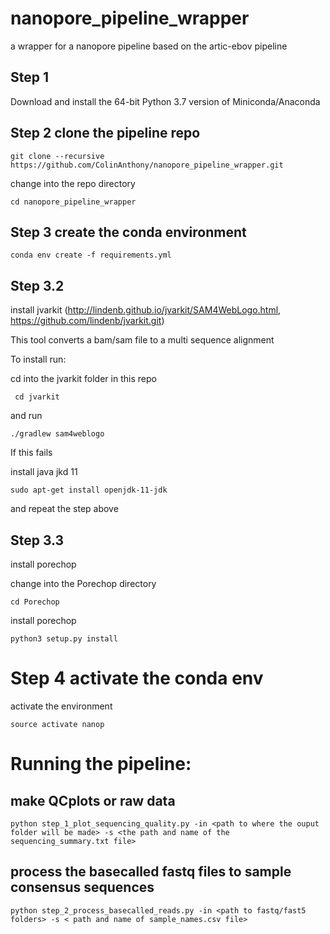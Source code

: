 # nanopore_pipeline_wrapper
a wrapper for a nanopore pipeline based on the artic-ebov pipeline

## Step 1
Download and install the 64-bit Python 3.7 version of Miniconda/Anaconda

## Step 2 clone the pipeline repo
`git clone --recursive https://github.com/ColinAnthony/nanopore_pipeline_wrapper.git`

 change into the repo directory
 
 `cd nanopore_pipeline_wrapper`

## Step 3 create the conda environment
`conda env create -f requirements.yml`

## Step 3.2
install jvarkit (http://lindenb.github.io/jvarkit/SAM4WebLogo.html, https://github.com/lindenb/jvarkit.git)

This tool converts a bam/sam file to a multi sequence alignment

To install run:

cd into the jvarkit folder in this repo

` cd jvarkit`

and run

`./gradlew sam4weblogo`

If this fails

install java jkd 11

`sudo apt-get install openjdk-11-jdk`

and repeat the step above

##  Step 3.3
install porechop 

change into the Porechop directory

`cd Porechop`

install porechop

`python3 setup.py install`


# Step 4 activate the conda env
activate the environment

`source activate nanop`

# Running the pipeline:

## make QCplots or raw data
`python step_1_plot_sequencing_quality.py -in <path to where the ouput folder will be made> -s <the path and name of the sequencing_summary.txt file>`

## process the basecalled fastq files to sample consensus sequences

`python step_2_process_basecalled_reads.py -in <path to fastq/fast5 folders> -s < path and name of sample_names.csv file>`
